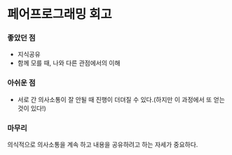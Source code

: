 # 페어프로그래밍 회고

### 좋았던 점

- 지식공유
- 함께 모를 때, 나와 다른 관점에서의 이해

### 아쉬운 점

- 서로 간 의사소통이 잘 안될 때 진행이 더뎌질 수 있다.(하지만 이 과정에서 또 얻는 것이 있다!)

### 마무리

의식적으로 의사소통을 계속 하고 내용을 공유하려고 하는 자세가 중요하다.  